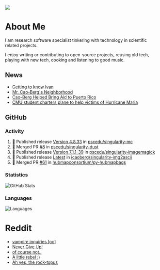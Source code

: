 ![](https://komarev.com/ghpvc/?username=icaoberg)

# About Me
I am research software specialist tinkering with technology in scientific related projects.

I enjoy writing or contributing to open-source projects, reusing old tech, playing with new tech, cooking and listening to good music.

## News
* [Getting to know Ivan](https://www.psc.edu/ivan-inside-psc-spotlight-2/)
* [Mr. Cao-Berg's Neighborhood](https://www.cmu.edu/engage/about-us/news/alumni/profile-cao-berg.html)
* [Cao-Berg Helped Bring Aid to Puerto Rico](https://www.cmu.edu/piper/news/archives/2018/february/ivan-cao-berg.html)
* [CMU student charters plane to help victims of Hurricane Maria](http://thetartan.org/2017/10/30/news/puerto-rico-aid)

## GitHub
### Activity
<!--START_SECTION:activity-->
1. 🚀 Published release [Version 4.8.33](https://github.com/pscedu/singularity-mc/releases/tag/v4.8.33) in [pscedu/singularity-mc](https://github.com/pscedu/singularity-mc)
2. 🎉 Merged PR [#8](https://github.com/pscedu/singularity-dust/pull/8) in [pscedu/singularity-dust](https://github.com/pscedu/singularity-dust)
3. 🚀 Published release [Version 7.1.1-39](https://github.com/pscedu/singularity-imagemagick/releases/tag/v7.1.1-39) in [pscedu/singularity-imagemagick](https://github.com/pscedu/singularity-imagemagick)
4. 🚀 Published release [Latest](https://github.com/icaoberg/singularity-img2ascii/releases/tag/vlatest) in [icaoberg/singularity-img2ascii](https://github.com/icaoberg/singularity-img2ascii)
5. 🎉 Merged PR [#61](https://github.com/hubmapconsortium/py-hubmapbags/pull/61) in [hubmapconsortium/py-hubmapbags](https://github.com/hubmapconsortium/py-hubmapbags)
<!--END_SECTION:activity-->

### Statistics
![GitHub Stats](https://github-readme-stats.vercel.app/api?username=icaoberg&count_private=true&show_icons=true)

### Languages
![Languages](https://github-readme-stats.vercel.app/api/top-langs/?username=icaoberg&show_icons=true&langs_count=10&hide=HTML,C,CSS,M)

# Reddit
<!-- BLOG-POST-LIST:START -->
- [vampire inquiries [oc]](https://www.reddit.com/r/u_icaoberg/comments/1705gy9/vampire_inquiries_oc/)
- [Never Give Up!](https://www.reddit.com/r/u_icaoberg/comments/13mcab5/never_give_up/)
- [of course not..](https://www.reddit.com/r/u_icaoberg/comments/13mc9h5/of_course_not/)
- [A little rebel :&rpar;](https://www.reddit.com/r/u_icaoberg/comments/13mc6yc/a_little_rebel/)
- [Ah yes, the rock-topus](https://www.reddit.com/r/u_icaoberg/comments/13mc4xk/ah_yes_the_rocktopus/)
<!-- BLOG-POST-LIST:END -->
